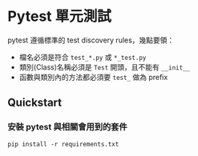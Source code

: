 # Pytest 單元測試
pytest 遵循標準的 test discovery rules，幾點要領：
- 檔名必須是符合 `test_*.py` 或 `*_test.py`
- 類別(Class)名稱必須是 `Test` 開頭，且不能有 `__init__`
- 函數與類別內的方法都必須要 `test_` 做為 prefix

## Quickstart
### 安裝 pytest 與相關會用到的套件
```shell
pip install -r requirements.txt
```
